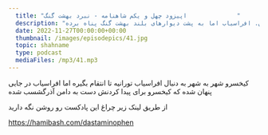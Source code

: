 ```yaml
---
  title: "اپیزود چهل و یکم شاهنامه - نبرد بهشت گنگ              "
  description: "کیخسرو به همراه یلان ایرانی از مرز توران عبور کردن و به پایتخت توران رسیدن. افراسیاب اما به پشت دیوارهای بلند بهشت گنگ پناه برده"
  date: 2022-11-27T00:00:00+00:00
  thumbnail: /images/episodepics/41.jpg
  topic: shahname
  type: podcast
  mediaFiles: /mp3/41.mp3
---
```


کیخسرو شهر به شهر به دنبال افراسیاب تورانیه تا انتقام بگیره اما افراسیاب در جایی پنهان شده که کیخسرو برای پیدا کردنش دست به دامن آذرگشسب شده


از طریق لینک زیر چراغ این پادکست رو روشن نگه دارید

https://hamibash.com/dastaminophen